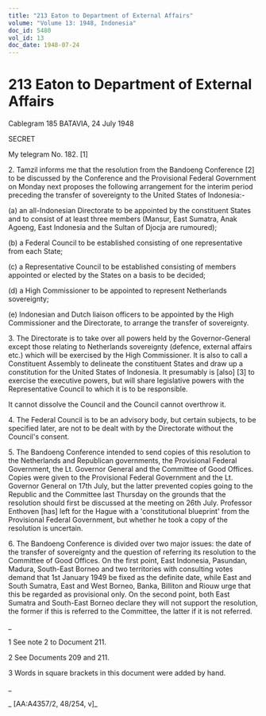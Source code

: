 ```yaml
---
title: "213 Eaton to Department of External Affairs"
volume: "Volume 13: 1948, Indonesia"
doc_id: 5480
vol_id: 13
doc_date: 1948-07-24
---
```


# 213 Eaton to Department of External Affairs

Cablegram 185 BATAVIA, 24 July 1948

SECRET

My telegram No. 182. [1]

2\. Tamzil informs me that the resolution from the Bandoeng Conference [2] to be discussed by the Conference and the Provisional Federal Government on Monday next proposes the following arrangement for the interim period preceding the transfer of sovereignty to the United States of Indonesia:-

(a) an all-Indonesian Directorate to be appointed by the constituent States and to consist of at least three members (Mansur, East Sumatra, Anak Agoeng, East Indonesia and the Sultan of Djocja are rumoured);

(b) a Federal Council to be established consisting of one representative from each State;

(c) a Representative Council to be established consisting of members appointed or elected by the States on a basis to be decided;

(d) a High Commissioner to be appointed to represent Netherlands sovereignty;

(e) Indonesian and Dutch liaison officers to be appointed by the High Commissioner and the Directorate, to arrange the transfer of sovereignty.

3\. The Directorate is to take over all powers held by the Governor-General except those relating to Netherlands sovereignty (defence, external affairs etc.) which will be exercised by the High Commissioner. It is also to call a Constituent Assembly to delineate the constituent States and draw up a constitution for the United States of Indonesia. It presumably is [also] [3] to exercise the executive powers, but will share legislative powers with the Representative Council to which it is to be responsible.

It cannot dissolve the Council and the Council cannot overthrow it.

4\. The Federal Council is to be an advisory body, but certain subjects, to be specified later, are not to be dealt with by the Directorate without the Council's consent.

5\. The Bandoeng Conference intended to send copies of this resolution to the Netherlands and Republican governments, the Provisional Federal Government, the Lt. Governor General and the Committee of Good Offices. Copies were given to the Provisional Federal Government and the Lt. Governor General on 17th July, but the latter prevented copies going to the Republic and the Committee last Thursday on the grounds that the resolution should first be discussed at the meeting on 26th July. Professor Enthoven [has] left for the Hague with a 'constitutional blueprint' from the Provisional Federal Government, but whether he took a copy of the resolution is uncertain.

6\. The Bandoeng Conference is divided over two major issues: the date of the transfer of sovereignty and the question of referring its resolution to the Committee of Good Offices. On the first point, East Indonesia, Pasundan, Madura, South-East Borneo and two territories with consulting votes demand that 1st January 1949 be fixed as the definite date, while East and South Sumatra, East and West Borneo, Banka, Billiton and Riouw urge that this be regarded as provisional only. On the second point, both East Sumatra and South-East Borneo declare they will not support the resolution, the former if this is referred to the Committee, the latter if it is not referred.

_

1 See note 2 to Document 211.

2 See Documents 209 and 211.

3 Words in square brackets in this document were added by hand.

_

_ [AA:A4357/2, 48/254, v]_
